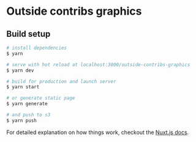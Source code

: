 # Outside contribs graphics

> 

## Build setup

``` bash
# install dependencies
$ yarn

# serve with hot reload at localhost:3000/outside-contribs-graphics
$ yarn dev

# build for production and launch server
$ yarn start

# or generate static page
$ yarn generate

# and push to s3
$ yarn push
```

For detailed explanation on how things work, checkout the [Nuxt.js docs](https://github.com/nuxt/nuxt.js).
